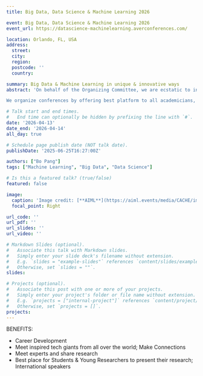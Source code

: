```yaml
---
title: Big Data, Data Science & Machine Learning 2026

event: Big Data, Data Science & Machine Learning 2026
event_url: https://datascience-machinelearning.averconferences.com/

location: Orlando, FL, USA
address:
  street: 
  city: 
  region: 
  postcode: ''
  country: 

summary: Big Data & Machine Learning in unique & innovative ways
abstract: 'On behalf of the Organizing Committee, we are ecstatic to invite you to “5th Tech Summit on Big Data, Data Science & Machine Learning”.

We organize conferences by offering best platform to all academicians, researchers and industry professionals. Conference will be scheduled on wide range of topics and it will be helpful for scientific fraternity to be connected while staying at their preferred place. Join the Conference organized by us and let the world know about your research and innovation.'

# Talk start and end times.
#   End time can optionally be hidden by prefixing the line with `#`.
date: '2026-04-13'
date_end: '2026-04-14'
all_day: true

# Schedule page publish date (NOT talk date).
publishDate: '2025-06-25T16:27:00Z'

authors: ["Bo Pang"]
tags: ["Machine Learning", "Big Data", "Data Science"]

# Is this a featured talk? (true/false)
featured: false

image:
  caption: 'Image credit: [**AIML**](https://aiml.events/media/CACHE/images/image/70/53/70531a296d5c40e5b8bfbc2348871042/6f40f7f410016245793ef18451af4868.jpg)'
  focal_point: Right

url_code: ''
url_pdf: ''
url_slides: ''
url_video: ''

# Markdown Slides (optional).
#   Associate this talk with Markdown slides.
#   Simply enter your slide deck's filename without extension.
#   E.g. `slides = "example-slides"` references `content/slides/example-slides.md`.
#   Otherwise, set `slides = ""`.
slides:

# Projects (optional).
#   Associate this post with one or more of your projects.
#   Simply enter your project's folder or file name without extension.
#   E.g. `projects = ["internal-project"]` references `content/project/deep-learning/index.md`.
#   Otherwise, set `projects = []`.
projects:
---
```


BENEFITS:
- Career Development
- Meet inspired tech giants from all over the world; Make Connections
- Meet experts and share research
- Best place for Students & Young Researchers to present their research; International speakers
